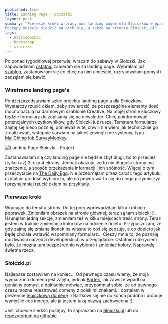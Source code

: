 ```yaml
---
published: true
title: Landing Page - początki
layout: post
summary: "Pierwsze kroki w pracy nad landing pagem dla Słoiczków w oparciu o gotowy szablon Bootstrap. Przedstawienie docelowego projektu. Ciekawe czy uda mi się go wykonać... 
Postępy możecie śledzić na githubie, a także na stronie Słoiczki.pl"
tags: 
  - dajsiepoznac
  - bootstrap
  - sloiczki
---
```



Po ponad tygodniowej przerwie, wracam do zabawy w Słoiczki. Jak zapowiadałam [ostatnio](http://pumiko.pl/2016/03/06/logo-landing-page-wireframe.html) zabieram się za landing page. Wybrałam już [szablon](http://startbootstrap.com/template-overviews/creative/), zastanowiłam się co chcę na nim umieścić, rozrysowałam pomysł i zaczęłam się bawić.


<h3>Wireframe landing page'a</h3>


Poniżej przedstawiam szkic projektu landing page'a dla Słoiczków. Wystarczy rzucić okiem, żeby stwierdzić, że poszczególne elementy dość mocno bazują na darmowym szablonie Creative. 
Na mojej stronie kluczowy będzie formularz do zapisania się na newsletter. Chcę poinformować potencjalnych użytkowników, gdy Słoiczki już ruszą. Tematem formularza zajmę się nieco później, ponieważ w tej chwili nie wiem jak technicznie go zrealizować, wstępnie stawiam na jakieś zewnętrzne systemy, typu [MailChimp](http://mailchimp.com/features/custom-forms/) lub [SurveyMonkey](https://www.surveymonkey.com/pricing/?ut_source=header).
 
 
<img class="ctr" src="https://dl.dropbox.com/s/tcn729izyo31mz4/landing_page.jpg" alt="Landing Page Słoiczki - Projekt">


Zastanawiałam się czy landing page nie będzie zbyt długi, bo to przecież (tylko i aż) 3, czy 4 ekrany. Jednak okazuje, że to nie długość strony ma znaczenie, a sposób przekazania informacji i ich spójność. Więcej o tym przeczytacie na [The Daily Egg](http://blog.crazyegg.com/2016/02/23/high-performing-landing-pages/). Nie przebrnęłam przez całość tego artykułu, czytałam go dość wybiórczo, ale na pewno warto się do niego przymierzyć i przynajmniej rzucić okiem na przykłady.
 
 
<h3>Pierwsze kroki</h3> 


Wracając do tematu strony. Do tej pory wprowadziłam kilka krótkich poprawek. Zmieniłam obrazek na stronie głównej, teraz są tam słoiczki :). Usunęłam jedną sekcję, zmieniłam też w kilku miejscach treść strony. Teraz jestem w trakcie zmieniania kolorków na odcienie fioletu. Przypuszczam, że gdy zajmę się zmianą ikonek na własne to coś się zepsuje, a co dopiero jak będę chciała wstawić wspomniany formularz... Cieszy mnie to, że poznaję możliwości narzędzi developerskich w przeglądarce. Ostatnim odkryciem było, że można tam bezpośrednio wybierać i zmieniać kolory. Naprawdę świetna rzecz.


<h3>Słoiczki.pl</h3>


Najlepsze zostawiłam na koniec... Od pewnego czasu wiemy, że moja wymarzona domena jest zajęta, jednak [Bartek](http://donpiekarz.pl/), jak zawsze wpadł na genialny pomysł, a dokładnie mówiąc, przypomniał sobie, że od pewnego czasu można rejestrować domeny z polskimi znakami. I dostałam w prezencie [Słoiczkową domenę](słoiczki.pl) :) Bartkowi się nie do końca podoba i próbuje wymyślić coś innego, ale ja jestem  taką nazwą zachwycona :)

Jeśli chcecie śledzić postępy, to zapraszam na [Słoiczki.pl](słoiczki.pl) lub do [repozytorium na githubie](https://github.com/pumiko/SloiczkiLanding).

